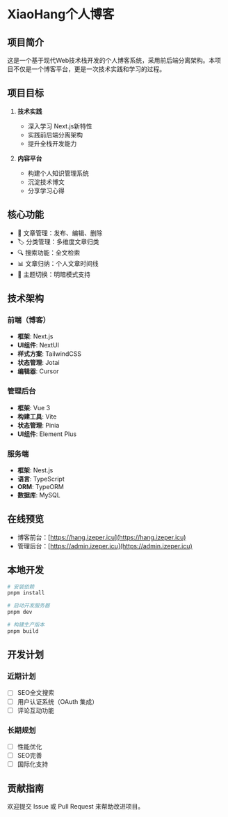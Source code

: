# XiaoHang个人博客

## 项目简介

这是一个基于现代Web技术栈开发的个人博客系统，采用前后端分离架构。本项目不仅是一个博客平台，更是一次技术实践和学习的过程。

## 项目目标

1. **技术实践**

   - 深入学习 Next.js新特性
   - 实践前后端分离架构
   - 提升全栈开发能力

2. **内容平台**
   - 构建个人知识管理系统
   - 沉淀技术博文
   - 分享学习心得

## 核心功能

- 📝 文章管理：发布、编辑、删除
- 🏷️ 分类管理：多维度文章归类
- 🔍 搜索功能：全文检索
- 📊 文章归纳：个人文章时间线
- 🎨 主题切换：明暗模式支持

## 技术架构

### 前端（博客）

- **框架**: Next.js
- **UI组件**: NextUI
- **样式方案**: TailwindCSS
- **状态管理**: Jotai
- **编辑器**: Cursor

### 管理后台

- **框架**: Vue 3
- **构建工具**: Vite
- **状态管理**: Pinia
- **UI组件**: Element Plus

### 服务端

- **框架**: Nest.js
- **语言**: TypeScript
- **ORM**: TypeORM
- **数据库**: MySQL

## 在线预览

- 博客前台：[https://hang.izeper.icu](https://hang.izeper.icu)
- 管理后台：[https://admin.izeper.icu](https://admin.izeper.icu)

## 本地开发

```bash
# 安装依赖
pnpm install

# 启动开发服务器
pnpm dev

# 构建生产版本
pnpm build
```

## 开发计划

### 近期计划

- [ ] SEO全文搜索
- [ ] 用户认证系统（OAuth 集成）
- [ ] 评论互动功能

### 长期规划

- [ ] 性能优化
- [ ] SEO完善
- [ ] 国际化支持

## 贡献指南

欢迎提交 Issue 或 Pull Request 来帮助改进项目。
